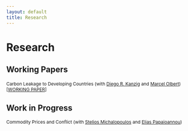 ```yaml
---
layout: default
title: Research
---
```


<h1>Research</h1>

<h2>Working Papers</h2>
<p style="font-size:85%">
Carbon Leakage to Developing Countries (with <a href="https://www.diegokaenzig.com/" target="_blank">Diego R. Kanzig</a> and <a href="https://marcelolbert.com/" target="_blank">Marcel Olbert</a>) [<a href="https://papers.ssrn.com/sol3/papers.cfm?abstract_id=4833343" target="_blank">WORKING PAPER</a>]

<h2>Work in Progress</h2>
<p style="font-size:85%">
Commodity Prices and Conflict (with <a href="https://sites.google.com/site/steliosecon/" target="_blank">Stelios Michalopoulos</a> and <a href="https://sites.google.com/site/papaioannouelias/" target="_blank">Elias Papaioannou</a>)<br/>
</p>

